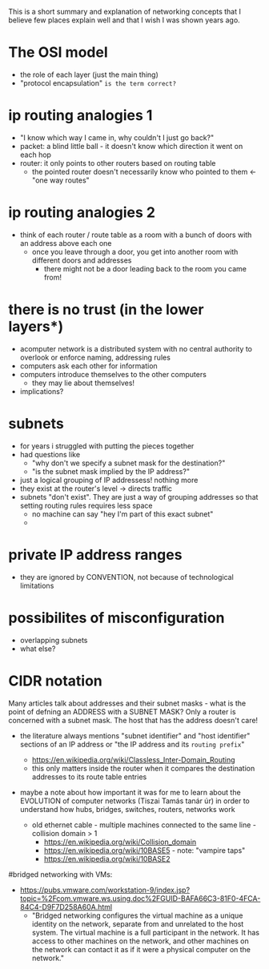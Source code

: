 This is a short summary and explanation of networking concepts that I believe
few places explain well and that I wish I was shown years ago.

# The OSI model
- the role of each layer (just the main thing)
- "protocol encapsulation" `is the term correct?`

# ip routing analogies 1
- "I know which way I came in, why couldn't I just go back?"
- packet: a blind little ball - it doesn't know which direction it went on each hop
- router: it only points to other routers based on routing table
    - the pointed router doesn't necessarily know who pointed to them <- "one way routes"

# ip routing analogies 2
- think of each router / route table as a room with a bunch of doors with an address above each one
    - once you leave through a door, you get into another room with different doors and addresses
        - there might not be a door leading back to the room you came from!

# there is no trust (in the lower layers*)
- acomputer network is a distributed system with no central authority to overlook or enforce naming, addressing rules
- computers ask each other for information
- computers introduce themselves to the other computers
    - they may lie about themselves!
- implications?

# subnets
- for years i struggled with putting the pieces together
- had questions like
    - "why don't we specify a subnet mask for the destination?"
    - "is the subnet mask implied by the IP address?"
- just a logical grouping of IP addressess! nothing more
- they exist at the router's level -> directs traffic
- subnets "don't exist". They are just a way of grouping addresses so that setting routing rules requires less space
    - no machine can say "hey I'm part of this exact subnet"
    - 

# private IP address ranges
- they are ignored by CONVENTION, not because of technological limitations

# possibilites of misconfiguration
- overlapping subnets
- what else?

# CIDR notation
Many articles talk about addresses and their subnet masks
    - what is the point of defning an ADDRESS with a SUBNET MASK? Only a router is concerned with a subnet mask.
The host that has the address doesn't care!
- the literature always mentions "subnet identifier" and "host identifier" sections of an IP address
or "the IP address and its `routing prefix`"
    - https://en.wikipedia.org/wiki/Classless_Inter-Domain_Routing
    - this only matters inside the router when it compares the destination addresses to its route table entries

- maybe a note about how important it was for me to learn about the EVOLUTION of computer networks (Tiszai Tamás tanár úr)
in order to understand how hubs, bridges, switches, routers, networks work
    - old ethernet cable - multiple machines connected to the same line - collision domain > 1
        - https://en.wikipedia.org/wiki/Collision_domain
        - https://en.wikipedia.org/wiki/10BASE5 - note: "vampire taps"
        - https://en.wikipedia.org/wiki/10BASE2

#bridged networking with VMs:
- https://pubs.vmware.com/workstation-9/index.jsp?topic=%2Fcom.vmware.ws.using.doc%2FGUID-BAFA66C3-81F0-4FCA-84C4-D9F7D258A60A.html
    - "Bridged networking configures the virtual machine as a unique identity on the network, separate from and unrelated to the host system. The virtual machine is a full participant in the network. It has access to other machines on the network, and other machines on the network can contact it as if it were a physical computer on the network."
